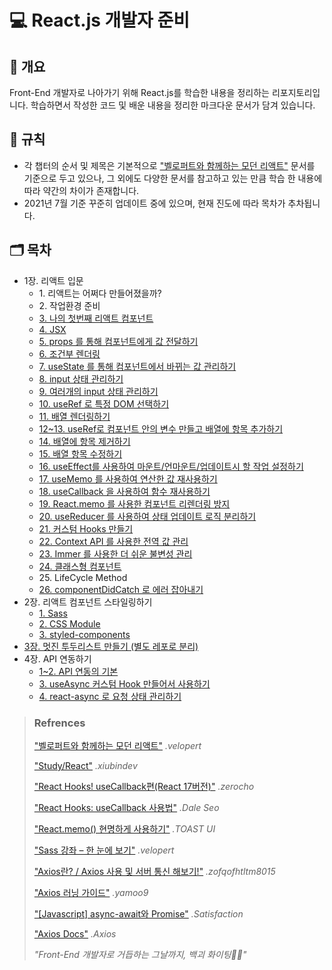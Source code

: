 # 💻 React.js 개발자 준비

## 📃 개요

Front-End 개발자로 나아가기 위해 React.js를 학습한 내용을 정리하는 리포지토리입니다.
학습하면서 작성한 코드 및 배운 내용을 정리한 마크다운 문서가 담겨 있습니다.

## 📔 규칙

- 각 챕터의 순서 및 제목은 기본적으로 <a href="https://react.vlpt.us/">"벨로퍼트와 함께하는 모던 리액트"</a> 문서를 기준으로 두고 있으나, 그 외에도 다양한 문서를 참고하고 있는 만큼 학습 한 내용에 따라 약간의 차이가 존재합니다.
- 2021년 7월 기준 꾸준히 업데이트 중에 있으며, 현재 진도에 따라 목차가 추차됩니다.

## 🗂 목차

- 1장. 리액트 입문
  - <span>1. 리액트는 어쩌다 만들어졌을까?</span>
  - <span>2. 작업환경 준비</span>
  - <a href="https://github.com/uncyclocity/study_react/tree/main/1-03_first-component">3. 나의 첫번째 리액트 컴포넌트</a>
  - <a href="https://github.com/uncyclocity/study_react/tree/main/1-04_jsx">4. JSX</a>
  - <a href="https://github.com/uncyclocity/study_react/tree/main/1-05_props">5. props 를 통해 컴포넌트에게 값 전달하기</a>
  - <a href="https://github.com/uncyclocity/study_react/tree/main/1-06_conditional-rendering">6. 조건부 렌더링</a>
  - <a href="https://github.com/uncyclocity/study_react/tree/main/1-07_usestate">7. useState 를 통해 컴포넌트에서 바뀌는 값 관리하기</a>
  - <a href="https://github.com/uncyclocity/study_react/tree/main/1-08_manage-input">8. input 상태 관리하기</a>
  - <a href="https://github.com/uncyclocity/study_react/tree/main/1-09_multiple_inputs">9. 여러개의 input 상태 관리하기</a>
  - <a href="https://github.com/uncyclocity/study_react/tree/main/1-10_useref">10. useRef 로 특정 DOM 선택하기</a>
  - <a href="https://github.com/uncyclocity/study_react/tree/main/1-11_render-array">11. 배열 렌더링하기</a>
  - <a href="https://github.com/uncyclocity/study_react/tree/main/1-12%7E13_array-insert">12~13. useRef로 컴포넌트 안의 변수 만들고 배열에 항목 추가하기</a>
  - <a href="https://github.com/uncyclocity/study_react/tree/main/1-14_array-remove">14. 배열에 항목 제거하기</a>
  - <a href="https://github.com/uncyclocity/study_react/tree/main/1-15_array-modify">15. 배열 항목 수정하기</a>
  - <a href="https://github.com/uncyclocity/study_react/tree/main/1-16_useeffect">16. useEffect를 사용하여 마운트/언마운트/업데이트시 할 작업 설정하기</a>
  - <a href="https://github.com/uncyclocity/study_react/tree/main/1-17_usememo">17. useMemo 를 사용하여 연산한 값 재사용하기</a>
  - <a href="https://github.com/uncyclocity/study_react/tree/main/1-18_usecallback">18. useCallback 을 사용하여 함수 재사용하기</a>
  - <a href="https://github.com/uncyclocity/study_react/tree/main/1-19_react.memo">19. React.memo 를 사용한 컴포넌트 리렌더링 방지</a>
  - <a href="https://github.com/uncyclocity/study_react/tree/main/1-20_usereducer">20. useReducer 를 사용하여 상태 업데이트 로직 분리하기</a>
  - <a href="https://github.com/uncyclocity/study_react/tree/main/1-21_custom-hook">21. 커스텀 Hooks 만들기</a>
  - <a href="https://github.com/uncyclocity/study_react/tree/main/1-22_context-dispatch">22. Context API 를 사용한 전역 값 관리</a>
  - <a href="https://github.com/uncyclocity/study_react/tree/main/1-23_immer">23. Immer 를 사용한 더 쉬운 불변성 관리</a>
  - <a href="https://github.com/uncyclocity/study_react/tree/main/1-24_class-component">24. 클래스형 컴포넌트</a>
  - <span>25. LifeCycle Method</span>
  - <a href="https://github.com/uncyclocity/study_react/tree/main/1-26_componentdidcatch">26. componentDidCatch 로 에러 잡아내기</a>
- 2장. 리액트 컴포넌트 스타일링하기
  - <a href="https://github.com/uncyclocity/study_react/tree/main/2-01_sass">1. Sass</a>
  - <a href="https://github.com/uncyclocity/study_react/tree/main/2-02_css-module">2. CSS Module</a>
  - <a href="https://github.com/uncyclocity/study_react/tree/main/2-03_styled-components">3. styled-components</a>
- <a href="https://github.com/uncyclocity/react_todoList">3장. 멋진 투두리스트 만들기 (별도 레포로 분리)</a>
- 4장. API 연동하기
  - <a href="https://github.com/uncyclocity/study_react/tree/main/4-01~02_basic">1~2. API 연동의 기본</a>
  - <a href="https://github.com/uncyclocity/study_react/tree/main/4-03_useasync">3. useAsync 커스텀 Hook 만들어서 사용하기</a>
  - <a href="https://github.com/uncyclocity/study_react/tree/main/4-04_react-async">4. react-async 로 요청 상태 관리하기</a>

> ### Refrences
>
> <a href="https://react.vlpt.us/">"벨로퍼트와 함께하는 모던 리액트"</a> _.velopert_
>
> <a href="https://xiubindev.tistory.com/category/Study/React">"Study/React"</a> _.xiubindev_
>
> <a href="https://www.zerocho.com/category/React/post/5f98e0ba1d7a110004463b7e">"React Hooks! useCallback편(React 17버전)"</a> _.zerocho_
>
> <a href="https://www.daleseo.com/react-hooks-use-callback/">"React Hooks: useCallback 사용법"</a> _.Dale Seo_
>
> <a href="https://ui.toast.com/weekly-pick/ko_20190731">"React.memo() 현명하게 사용하기"</a> _.TOAST UI_
>
> <a href="https://velopert.com/1712">"Sass 강좌 – 한 눈에 보기"</a> _.velopert_
>
> <a href="https://velog.io/@zofqofhtltm8015/Axios-사용법-서버-통신-해보기">"Axios란? / Axios 사용 및 서버 통신 해보기!"</a> _.zofqofhtltm8015_
>
> <a href="https://이듬.run/axios/guide/">"Axios 러닝 가이드"</a> _.yamoo9_
>
> <a href="https://satisfactoryplace.tistory.com/84">"[Javascript] async-await와 Promise"</a> _.Satisfaction_
>
> <a href="https://axios-http.com/">"Axios Docs"</a> _.Axios_
>
> _"Front-End 개발자로 거듭하는 그날까지, 백괴 화이팅💪🔥"_
